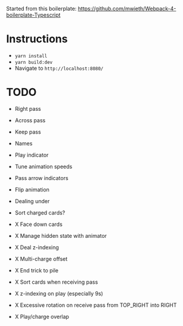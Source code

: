 Started from this boilerplate: https://github.com/mwieth/Webpack-4-boilerplate-Typescript

# Instructions

- `yarn install`
- `yarn build:dev`
- Navigate to `http://localhost:8080/`

# TODO

- Right pass
- Across pass
- Keep pass

- Names
- Play indicator
- Tune animation speeds
- Pass arrow indicators
- Flip animation
- Dealing under
- Sort charged cards?

- X Face down cards
- X Manage hidden state with animator
- X Deal z-indexing
- X Multi-charge offset
- X End trick to pile
- X Sort cards when receiving pass
- X z-indexing on play (especially 9s)
- X Excessive rotation on receive pass from TOP_RIGHT into RIGHT
- X Play/charge overlap
